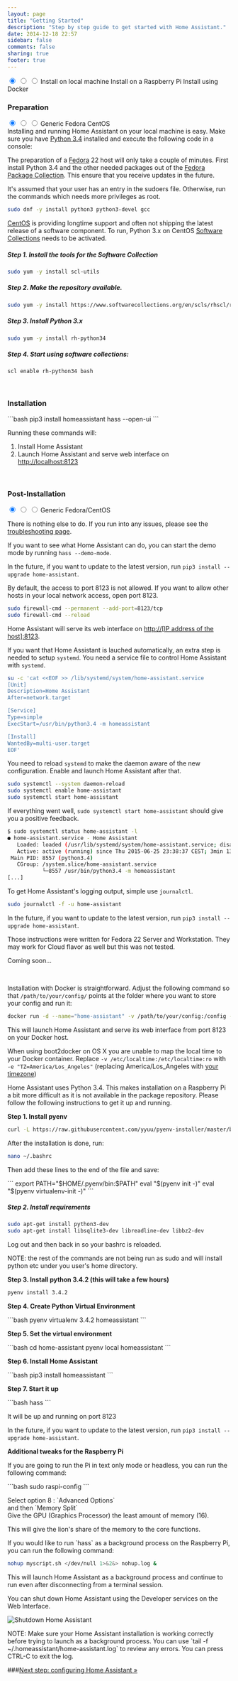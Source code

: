```yaml
---
layout: page
title: "Getting Started"
description: "Step by step guide to get started with Home Assistant."
date: 2014-12-18 22:57
sidebar: false
comments: false
sharing: true
footer: true
---
```


<div class='install-instructions-container'>
<input name='install-instructions' type='radio' id='normal-install' checked>
<input name='install-instructions' type='radio' id='raspberry-install'>
<input name='install-instructions' type='radio' id='docker-install'>
<label class='menu-selector normal' for='normal-install'>Install on local machine</label>
<label class='menu-selector raspberry' for='raspberry-install'>Install on a Raspberry Pi</label>
<label class='menu-selector docker' for='docker-install'>Install using Docker</label>
<div class='install-instructions normal'>

<h3>Preparation</h3>
<!-- ###### Preparation START ######################## -->
<div class='prep-instructions-container'>
<input name='prep-instructions' type='radio' id='generic-prep' checked>
<input name='prep-instructions' type='radio' id='fedora-prep'>
<input name='prep-instructions' type='radio' id='centos-prep'>
<label class='menu-selector generic' for='generic-prep'>Generic</label>
<label class='menu-selector fedora' for='fedora-prep'>Fedora</label>
<label class='menu-selector centos' for='centos-prep'>CentOS</label>

<!-- ###### Preparation instructions Generic ######################## -->
<div class='prep-instructions generic'>
Installing and running Home Assistant on your local machine is easy. Make sure you have <a href='https://www.python.org/downloads/'>Python 3.4</a> installed and execute the following code in a console:


</div>
<!-- ###### Preparation instructions Fedora ######################## -->
<div class='prep-instructions fedora'>
<p>The preparation of a <a href='https://fedoraproject.org'>Fedora</a> 22 host will only take a couple of minutes. First install Python 3.4 and the other needed packages out of the <a href='https://admin.fedoraproject.org/pkgdb'>Fedora Package Collection</a>. This ensure that you receive updates in the future.</p>

<p class='note'>
It's assumed that your user has an entry in the sudoers file. Otherwise, run the commands which needs more privileges as root.
</p>

```bash
sudo dnf -y install python3 python3-devel gcc
```

</div>
<!-- ##### Preparation instructions Centos ######################### -->
<div class='prep-instructions centos'>

<p><a href='https://www.centos.org/'>CentOS</a> is providing longtime support and often not shipping the latest release of a software component. To run, Python 3.x on CentOS <a href='https://www.softwarecollections.org/en/scls/rhscl/rh-python34/'>Software Collections</a> needs to be activated.</p>

<h5>Step 1. Install the tools for the Software Collection</h5>

```bash
sudo yum -y install scl-utils
```

<h5>Step 2. Make the repository available.</h5>

```bash
sudo yum -y install https://www.softwarecollections.org/en/scls/rhscl/rh-python34/epel-7-x86_64/download/rhscl-rh-python34-epel-7-x86_64.noarch.rpm
```

<h5>Step 3. Install Python 3.x</h5>

```bash
sudo yum -y install rh-python34
```

<h5>Step 4. Start using software collections:</h5>

```bash
scl enable rh-python34 bash
```

</div>

</div>

<br />
<!-- ###### Preparation END ######################## -->

<h3>Installation</h3>

<p>
```bash
pip3 install homeassistant
hass --open-ui
```
</p>
<p>Running these commands will:</p>
<ol>
<li>Install Home Assistant</li>
<li>Launch Home Assistant and serve web interface on <a href='http://localhost:8123'>http://localhost:8123</a></li>
</ol>
<br />

<!-- ###### Post-Installation START ######################## -->
<h3>Post-Installation</h3>

<div class='post-instructions-container'>
<input name='post-instructions' type='radio' id='generic-post' checked>
<input name='post-instructions' type='radio' id='fedora-post'>
<input name='post-instructions' type='radio' id='debian-post'>
<label class='menu-selector generic-post' for='generic-post'>Generic</label>
<label class='menu-selector fedora-post' for='fedora-post'>Fedora/CentOS</label>
<!-- <label class='menu-selector debian-post' for='debian-post'>Debian</label> -->

<!-- ###### Post-installation instructions Generic ######################## -->
<div class='post-instructions generic-post'>
<p>There is nothing else to do. If you run into any issues, please see the <a href='{{site_root}}/getting-started/troubleshooting.html'>troubleshooting page</a>.</p>

<p>If you want to see what Home Assistant can do, you can start the demo mode by running <code>hass --demo-mode</code>.</p>

<p>In the future, if you want to update to the latest version, run <code>pip3 install --upgrade home-assistant</code>.</p>

</div>
<!-- ###### Post-installation instructions Fedora/CentOS ######################## -->
<div class='post-instructions fedora-post'>
<p>By default, the access to port 8123 is not allowed. If you want to allow other hosts in your local network access, open port 8123.</p>

```bash
sudo firewall-cmd --permanent --add-port=8123/tcp
sudo firewall-cmd --reload
```
<p>Home Assistant will serve its web interface on <a href='http://[IP address of the host]:8123'>http://[IP address of the host]:8123</a>.</p>

<p>If you want that Home Assistant is lauched automatically, an extra step is needed to setup <code>systemd</code>. You need a service file to control Home Assistant with <code>systemd</code>. <!-- The <code>WorkingDirectory</code> and the <code>PYTHONPATH</code> must point to your clone git repository. --></p>

<!-- WorkingDirectory=/home/fab/home-assistant/
Environment="PYTHONPATH=/home/fab/home-assistant/" -->


```bash
su -c 'cat <<EOF >> /lib/systemd/system/home-assistant.service
[Unit]
Description=Home Assistant
After=network.target

[Service]
Type=simple
ExecStart=/usr/bin/python3.4 -m homeassistant

[Install]
WantedBy=multi-user.target
EOF'
```

<p>You need to reload <code>systemd</code> to make the daemon aware of the new configuration. Enable and launch Home Assistant after that.</p>

```bash
sudo systemctl --system daemon-reload
sudo systemctl enable home-assistant
sudo systemctl start home-assistant
```

<p>If everything went well, <code>sudo systemctl start home-assistant</code> should give you a positive feedback.</p>

```bash
$ sudo systemctl status home-assistant -l
● home-assistant.service - Home Assistant
   Loaded: loaded (/usr/lib/systemd/system/home-assistant.service; disabled; vendor preset: disabled)
   Active: active (running) since Thu 2015-06-25 23:38:37 CEST; 3min 13s ago
 Main PID: 8557 (python3.4)
   CGroup: /system.slice/home-assistant.service
           └─8557 /usr/bin/python3.4 -m homeassistant
[...]
```

<p>To get Home Assistant's logging output, simple use <code>journalctl</code>.</p>

```bash
sudo journalctl -f -u home-assistant
```

<p>In the future, if you want to update to the latest version, run <code>pip3 install --upgrade home-assistant</code>.</p>

<p class='note'>
Those instructions were written for Fedora 22 Server and Workstation. They may work for Cloud flavor as well but this was not tested.
</p>


</div>
<!-- ##### Post-installation instructions Debian ######################### -->
<div class='post-instructions debian-post'>

<p>Coming soon...</p>



</div>

</div>

<br />
<!-- ###### Post-installation END ######################## -->

</div>

<!-- ###### Docker START ######################## -->
<div class='install-instructions docker'>
<p>Installation with Docker is straightforward. Adjust the following command so that <code>/path/to/your/config/</code> points at the folder where you want to store your config and run it:</p>

```bash
docker run -d --name="home-assistant" -v /path/to/your/config:/config -v /etc/localtime:/etc/localtime:ro --net=host balloob/home-assistant
```

<p>This will launch Home Assistant and serve its web interface from port 8123 on your Docker host.</p>

<p class='note'>
When using boot2docker on OS X you are unable to map the local time to your Docker container. Replace <code>-v /etc/localtime:/etc/localtime:ro</code> with <code>-e "TZ=America/Los_Angeles"</code> (replacing America/Los_Angeles with <a href='http://en.wikipedia.org/wiki/List_of_tz_database_time_zones'>your timezone</a>)
</p>

</div>

<!-- ###### Paspberry Pi START ######################## -->
<div class='install-instructions raspberry'>

<p>Home Assistant uses Python 3.4. This makes installation on a Raspberry Pi a bit more difficult as it is not available in the package repository. Please follow the following instructions to get it up and running.</p>

<p><b>Step 1. Install pyenv</b></p>

```bash
curl -L https://raw.githubusercontent.com/yyuu/pyenv-installer/master/bin/pyenv-installer | bash
```

<p>After the installation is done, run:</p>

```bash
nano ~/.bashrc
```

<p>Then add these lines to the end of the file and save:</p>
```
export PATH="$HOME/.pyenv/bin:$PATH"
eval "$(pyenv init -)"
eval "$(pyenv virtualenv-init -)"
```

<h5>Step 2. Install requirements</h5>

```bash
sudo apt-get install python3-dev
sudo apt-get install libsqlite3-dev libreadline-dev libbz2-dev
```

<p>Log out and then back in so your bashrc is reloaded.</p>

<p class='note'>
NOTE: the rest of the commands are not being run as sudo and will install python etc under you user's home directory.
</p>

<p><b>Step 3. Install python 3.4.2 (this will take a few hours)</b></p>

```bash
pyenv install 3.4.2
```

<p><b>Step 4. Create Python Virtual Environment</b></p>
```bash
pyenv virtualenv 3.4.2 homeassistant
```

<p><b>Step 5. Set the virtual environment</b></p>
```bash
cd home-assistant
pyenv local homeassistant
```

<p><b>Step 6. Install Home Assistant</b></p>
```bash
pip3 install homeassistant
```

<p><b>Step 7. Start it up</b></p>
```bash
hass
```

<p>It will be up and running on port 8123</p>

<p>In the future, if you want to update to the latest version, run <code>pip3 install --upgrade home-assistant</code>.</p>

<p><b>Additional tweaks for the Raspberry Pi</b></p>
<p>If you are going to run the Pi in text only mode or headless, you can run the following command:</p>
```bash
sudo raspi-config
```

<p>Select option 8 : `Advanced Options` </br>
and then `Memory Split` </br>
Give the GPU (Graphics Processor) the least amount of memory (16). </br>

This will give the lion's share of the memory to the core functions.</p>

<p> If you would like to run `hass` as a background process on the Raspberry Pi, you can run the following command:</p>

```bash
nohup myscript.sh </dev/null 1>&2&> nohup.log &
```
<p> This will launch Home Assistant as a background process and continue to run even after disconnecting from a terminal session.</p>
<p> You can shut down Home Assistant using the Developer services on the Web Interface.</p>

![Shutdown Home Assistant](http://i.imgur.com/QGIrkgJ.png)

<p class='note'>
NOTE: Make sure your Home Assistant installation is working correctly before trying to launch as a background process.  You can use `tail -f ~/.homeassistant/home-assistant.log` to review any errors.  You can press CTRL-C to exit the log.
</p>

</div>

</div>

###[Next step: configuring Home Assistant &raquo;](/getting-started/configuration.html)

